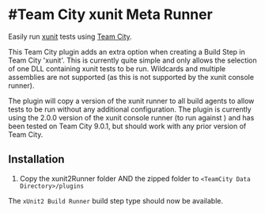 #Team City xunit Meta Runner
===========================

Easily run [xunit](https://github.com/xunit/xunit) tests using [Team City](http://www.jetbrains.com/teamcity/).

This Team City plugin adds an extra option when creating a Build Step in Team City 'xunit'. This is currently quite simple and only allows the selection of one DLL containing xunit tests to be run. Wildcards and multiple assemblies are not supported (as this is not supported by the xunit console runner).

The plugin will copy a version of the xunit runner to all build agents to allow tests to be run without any additional configuration.
The plugin is currently using the 2.0.0 version of the xunit console runner (to run against ) and has been tested on Team City 9.0.1, but should work with any prior version of Team City.

## Installation

1. Copy the xunit2Runner folder AND the zipped folder to `<TeamCity Data Directory>/plugins`

The `xUnit2 Build Runner` build step type should now be available.